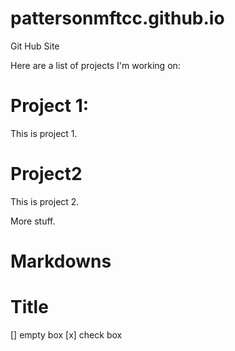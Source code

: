 # pattersonmftcc.github.io
 Git Hub Site
 
Here are a list of projects I'm working on:
# Project 1:
This is project 1.

# Project2
This is project 2.

More stuff.

# Markdowns

# Title
[] empty box
[x] check box
